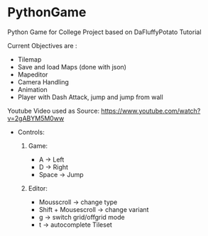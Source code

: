 # PythonGame
Python Game for College Project based on  DaFluffyPotato Tutorial


Current Objectives are :
- Tilemap 
- Save and load Maps (done with json)
- Mapeditor
- Camera Handling
- Animation
- Player with Dash Attack, jump and jump from wall


Youtube Video used as Source:
https://www.youtube.com/watch?v=2gABYM5M0ww
 
* Controls:
    1. Game:
        - A      -> Left
        - D      -> Right
        - Space  -> Jump

    2. Editor:
        - Mousscroll          -> change type
        - Shift + Mousescroll -> change variant
        - g                   -> switch grid/offgrid mode
        - t                   -> autocomplete Tileset
        